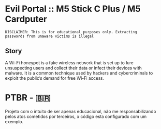 # Evil Portal :: M5 Stick C Plus / M5 Cardputer
`DISCLAIMER: This is for educational purposes only. Extracting passwords from unaware victims is illegal`

## Story

A Wi-Fi honeypot is a fake wireless network that is set up to lure unsuspecting users and collect their data or infect their devices with malware. It is a common technique used by hackers and cybercriminals to exploit the public’s demand for free Wi-Fi access.

# PTBR - 🇧🇷

Projeto com o intuito de ser apenas educacional, não me responsabilizando pelos atos cometidos por terceiros, o código esta configurado com um exemplo.